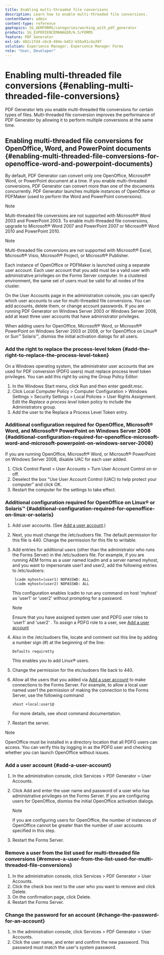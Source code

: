 ```yaml
---
title: Enabling multi-threaded file conversions
description: Learn how to enable multi-threaded file conversions.
contentOwner: admin
content-type: reference
geptopics: SG_AEMFORMS/categories/working_with_pdf_generator
products: SG_EXPERIENCEMANAGER/6.5/FORMS
feature: PDF Generator
exl-id: 402c1fd4-c6c8-494e-b452-b56a91c4a397
solution: Experience Manager, Experience Manager Forms
role: "User, Developer"
---
```

# Enabling multi-threaded file conversions {#enabling-multi-threaded-file-conversions}

PDF Generator lets you enable multi-threaded file conversions for certain types of files. Multi-threaded file conversion improves the performance of PDF Generator by allowing it to perform multiple conversions at the same time.

## Enabling multi-threaded file conversions for OpenOffice, Word, and PowerPoint documents {#enabling-multi-threaded-file-conversions-for-openoffice-word-and-powerpoint-documents}

By default, PDF Generator can convert only one OpenOffice, Microsoft&reg; Word, or PowerPoint document at a time. If you enable multi-threaded conversions, PDF Generator can convert more than one of the documents concurrently. PDF Generator launches multiple instances of OpenOffice or PDFMaker (used to perform the Word and PowerPoint conversions).

>[!NOTE]
>
>Multi-threaded file conversions are not supported with Microsoft&reg; Word 2003 and PowerPoint 2003. To enable multi-threaded file conversions, upgrade to Microsoft&reg; Word 2007 and PowerPoint 2007 or Microsoft&reg; Word 2010 and PowerPoint 2010.

>[!NOTE]
>
>Multi-threaded file conversions are not supported with Microsoft&reg; Excel, Microsoft&reg; Visio, Microsoft&reg; Project, or Microsoft&reg; Publisher.

Each instance of OpenOffice or PDFMaker is launched using a separate user account. Each user account that you add must be a valid user with administrative privileges on the Forms Server computer. In a clustered environment, the same set of users must be valid for all nodes of the cluster.

On the User Accounts page in the administration console, you can specify which user accounts to use for multi-threaded file conversions. You can add accounts, delete them, or change account passwords. If you are running PDF Generator on Windows Server 2003 or Windows Server 2008, add at least three user accounts that have administrator privileges.

When adding users for OpenOffice, Microsoft&reg; Word, or Microsoft&reg; PowerPoint on Windows Server 2003 or 2008, or for OpenOffice on Linux&reg; or Sun&trade; Solaris&trade;, dismiss the initial activation dialogs for all users.

### Add the right to replace the process-level token {#add-the-right-to-replace-the-process-level-token}

On a Windows operating system, the administrator user accounts that are used for PDF conversion (PDFG users) must replace process level token privileges. You can add this right by using the Group Policy Editor:

1. In the Windows Start menu, click Run and then enter gpedit.msc.
1. Click Local Computer Policy &gt; Computer Configuration &gt; Windows Settings &gt; Security Settings &gt; Local Policies &gt; User Rights Assignment. Edit the *Replace a process level token* policy to include the Administrators group.
1. Add the user to the Replace a Process Level Token entry.

### Additional configuration required for OpenOffice, Microsoft&reg; Word, and Microsoft&reg; PowerPoint on Windows Server 2008 {#additional-configuration-required-for-openoffice-microsoft-word-and-microsoft-powerpoint-on-windows-server-2008}

If you are running OpenOffice, Microsoft&reg; Word, or Microsoft&reg; PowerPoint on Windows Server 2008, disable UAC for each user added.

1. Click Control Panel &gt; User Accounts &gt; Turn User Account Control on or off.
1. Deselect the box "Use User Account Control (UAC) to help protect your computer" and click OK.
1. Restart the computer for the settings to take effect.

### Additional configuration required for OpenOffice on Linux&reg; or Solaris&trade; {#additional-configuration-required-for-openoffice-on-linux-or-solaris}

1. Add user accounts. (See [Add a user account](enabling-multi-threaded-file-conversions.md#add-a-user-account).)
1. Next, you must change the /etc/sudoers file. The default permission for this file is 440. Change the permission for this file to writable.
1. Add entries for additional users (other than the administrator who runs the Forms Server) in the /etc/sudoers file. For example, if you are running AEM forms as a user named lcadm and a server named myhost, and you want to impersonate user1 and user2, add the following entries to /etc/sudoers:

   ```shell
    lcadm myhost=(user1) NOPASSWD: ALL
    lcadm myhost=(user2) NOPASSWD: ALL
   ```

   This configuration enables lcadm to run any command on host 'myhost' as 'user1' or 'user2' without prompting for a password.

   >[!NOTE]
   >
   >Ensure that you have assigned system user and PDFG user roles to 'user1' and 'user2' . To assign a PDFG role to a user, see [Add a user account](enabling-multi-threaded-file-conversions.md#add-a-user-account)

1. Also in the /etc/sudoers file, locate and comment out this line by adding a number sign (#) at the beginning of the line:

   ```shell
   Defaults requiretty
   ```

   This enables you to add Linux&reg; users.

1. Change the permission for the etc/sudoers file back to 440.
1. Allow all the users that you added via [Add a user account](enabling-multi-threaded-file-conversions.md#add-a-user-account) to make connections to the Forms Server. For example, to allow a local user named user1 the permission of making the connection to the Forms Server, use the following command

   `xhost +local:user1@`

   For more details, see xhost command documentation.

1. Restart the server.

>[!NOTE]
>
>OpenOffice must be installed in a directory location that all PDFG users can access. You can verify this by logging in as the PDFG user and checking whether you can launch OpenOffice without issues.

### Add a user account {#add-a-user-account}

1. In the administration console, click Services &gt; PDF Generator &gt; User Accounts.
1. Click Add and enter the user name and password of a user who has administrative privileges on the Forms Server. If you are configuring users for OpenOffice, dismiss the initial OpenOffice activation dialogs.

   >[!NOTE]
   >
   >If you are configuring users for OpenOffice, the number of instances of OpenOffice cannot be greater than the number of user accounts specified in this step.

1. Restart the Forms Server.

### Remove a user from the list used for multi-threaded file conversions {#remove-a-user-from-the-list-used-for-multi-threaded-file-conversions}

1. In the administration console, click Services &gt; PDF Generator &gt; User Accounts.
1. Click the check box next to the user who you want to remove and click Delete.
1. On the confirmation page, click Delete.
1. Restart the Forms Server.

### Change the password for an account {#change-the-password-for-an-account}

1. In the administration console, click Services &gt; PDF Generator &gt; User Accounts.
1. Click the user name, and enter and confirm the new password. This password must match the user's system password.
